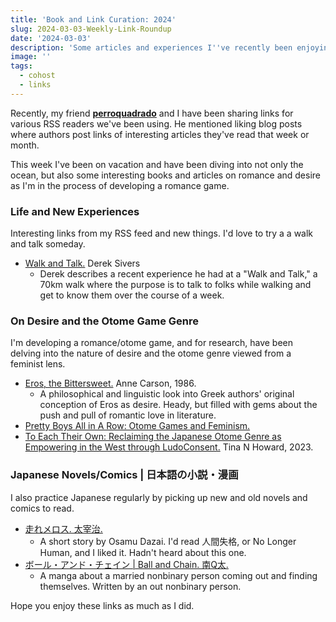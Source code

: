 ```yaml
---
title: 'Book and Link Curation: 2024'
slug: 2024-03-03-Weekly-Link-Roundup
date: '2024-03-03'
description: 'Some articles and experiences I''ve recently been enjoying.'
image: ''
tags:
  - cohost
  - links
---
```


Recently, my friend [**perroquadrado**](https://perroquadrado.neocities.org) and I have been sharing links for various RSS readers we've been using. He mentioned liking blog posts where authors post links of interesting articles they've read that week or month.

This week I've been on vacation and have been diving into not only the ocean, but also some interesting books and articles on romance and desire as I'm in the process of developing a romance game.

### Life and New Experiences

Interesting links from my RSS feed and new things. I'd love to try a a walk and talk someday.

* [Walk and Talk.](https://sive.rs/wt) Derek Sivers
  * Derek describes a recent experience he had at a "Walk and Talk," a 70km walk where the purpose is to talk to folks while walking and get to know them over the course of a week.

### On Desire and the Otome Game Genre

I'm developing a romance/otome game, and for research, have been delving into the nature of desire and the otome genre viewed from a feminist lens.

* [Eros, the Bittersweet.](https://www.goodreads.com/book/show/150255.Eros_the_Bittersweet) Anne Carson, 1986.
  * A philosophical and linguistic look into Greek authors' original conception of Eros as desire. Heady, but filled with gems about the push and pull of romantic love in literature.
* [Pretty Boys All in A Row: Otome Games and Feminism.](https://otome.ch/2018/06/12/otome-games-and-feminism/)
* [To Each Their Own: Reclaiming the Japanese Otome Genre as Empowering in the West through LudoConsent.](https://research-repository.griffith.edu.au/handle/10072/425036) Tina N Howard, 2023.

### Japanese Novels/Comics | 日本語の小説・漫画

I also practice Japanese regularly by picking up new and old novels and comics to read.

* [走れメロス. 太宰治.](https://www.aozora.gr.jp/cards/000035/files/1567_14913.html)
  * A short story by Osamu Dazai. I'd read 人間失格, or No Longer Human, and I liked it. Hadn't heard about this one.
* [ボール・アンド・チェイン | Ball and Chain. 南Q太.](https://shuro.world/episode/826/)
  * A manga about a married nonbinary person coming out and finding themselves. Written by an out nonbinary person.

Hope you enjoy these links as much as I did.

